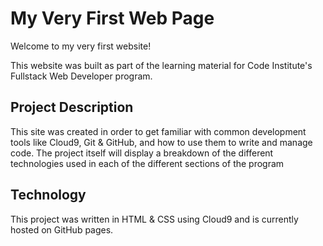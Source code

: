 # My Very First Web Page

Welcome to my very first website!

This website was built as part of the learning material for Code Institute's Fullstack Web Developer program.

## Project Description

This site was created in order to get familiar with common development tools like Cloud9, Git & GitHub, and how to use them to write and manage code. The project itself will display a breakdown of the different technologies used in each of the different sections of the program

## Technology

This project was written in HTML & CSS using Cloud9 and is currently hosted on GitHub pages.
